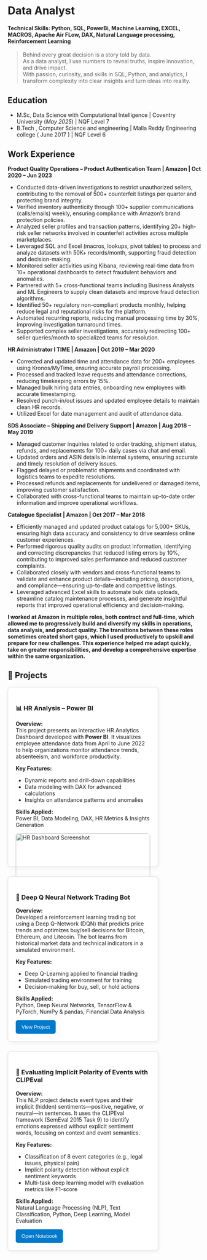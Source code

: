 # Data Analyst
#### Technical Skills: Python, SQL, PowerBi, Machine Learning, EXCEL, MACROS, Apache Air FLow, DAX, Natural Language processing, Reinforcement Learning
> Behind every great decision is a story told by data.  
> As a data analyst, I use numbers to reveal truths, inspire innovation, and drive impact.  
> With passion, curiosity, and skills in SQL, Python, and analytics, I transform complexity into clear insights and turn ideas into reality.

## Education
- M.Sc, Data Science with Computational Intelligence | Coventry University (_May 2025_)	| NQF Level 7							       		
- B.Tech , Computer Science and engineering	| Malla Reddy Engineering college ( June 2017 )	| NQF Level 6	        		

## Work Experience
**Product Quality Operations – Product Authentication Team | Amazon | Oct 2020 – Jun 2023**
- Conducted data-driven investigations to restrict unauthorized sellers, contributing to the removal of 500+ counterfeit listings per quarter and protecting brand integrity.
- Verified inventory authenticity through 100+ supplier communications (calls/emails) weekly, ensuring compliance with Amazon’s brand protection policies.
- Analyzed seller profiles and transaction patterns, identifying 20+ high-risk seller networks involved in counterfeit activities across multiple marketplaces.
- Leveraged SQL and Excel (macros, lookups, pivot tables) to process and analyze datasets with 50K+ records/month, supporting fraud detection and decision-making.
- Monitored seller activities using Kibana, reviewing real-time data from 10+ operational dashboards to detect fraudulent behaviors and anomalies.
- Partnered with 5+ cross-functional teams including Business Analysts and ML Engineers to supply clean datasets and improve fraud detection algorithms.
- Identified 50+ regulatory non-compliant products monthly, helping reduce legal and reputational risks for the platform.
- Automated recurring reports, reducing manual processing time by 30%, improving investigation turnaround times.
- Supported complex seller investigations, accurately redirecting 100+ seller queries/month to specialized teams for resolution.


**HR Administrator I TIME | Amazon |  Oct 2019 – Mar 2020**
- Corrected and updated time and attendance data for 200+ employees using Kronos/MyTime, ensuring accurate payroll processing.
- Processed and tracked leave requests and attendance corrections, reducing timekeeping errors by 15%.
- Managed bulk hiring data entries, onboarding new employees with accurate timestamping.
- Resolved punch-in/out issues and updated employee details to maintain clean HR records.
- Utilized Excel for date management and audit of attendance data.

**SDS Associate – Shipping and Delivery Support | Amazon |  Aug 2018 – May 2019**
- Managed customer inquiries related to order tracking, shipment status, refunds, and replacements for 100+ daily cases via chat and email.
- Updated orders and ASIN details in internal systems, ensuring accurate and timely resolution of delivery issues.
- Flagged delayed or problematic shipments and coordinated with logistics teams to expedite resolutions.
- Processed refunds and replacements for undelivered or damaged items, improving customer satisfaction.
- Collaborated with cross-functional teams to maintain up-to-date order information and improve operational workflows.


**Catalogue Specialist | Amazon |  Oct 2017 – Mar 2018**
- Efficiently managed and updated product catalogs for 5,000+ SKUs, ensuring high data accuracy and consistency to drive seamless online customer experiences.
- Performed rigorous quality audits on product information, identifying and correcting discrepancies that reduced listing errors by 10%, contributing to improved sales performance and reduced customer complaints.
- Collaborated closely with vendors and cross-functional teams to validate and enhance product details—including pricing, descriptions, and compliance—ensuring up-to-date and competitive listings.
- Leveraged advanced Excel skills to automate bulk data uploads, streamline catalog maintenance processes, and generate insightful reports that improved operational efficiency and decision-making.

**I worked at Amazon in multiple roles, both contract and full-time, which allowed me to progressively build and diversify my skills in operations, data analysis, and product quality. The transitions between these roles sometimes created short gaps, which I used productively to upskill and prepare for new challenges. This experience helped me adapt quickly, take on greater responsibilities, and develop a comprehensive expertise within the same organization.**

## 💼 Projects

<div style="display: flex; flex-wrap: wrap; gap: 25px;">

<!-- Project 1 -->
<div style="border: 1px solid #ddd; border-radius: 8px; padding: 20px; width: 350px; box-shadow: 2px 2px 12px #eee; background-color: #fff;">
  <h3>📊 HR Analysis – Power BI</h3>
  <p><strong>Overview:</strong><br>
  This project presents an interactive HR Analytics Dashboard developed with <strong>Power BI</strong>. It visualizes employee attendance data from April to June 2022 to help organizations monitor attendance trends, absenteeism, and workforce productivity.</p>
  
  <p><strong>Key Features:</strong></p>
  <ul>
    <li>Dynamic reports and drill-down capabilities</li>
    <li>Data modeling with DAX for advanced calculations</li>
    <li>Insights on attendance patterns and anomalies</li>
  </ul>
  
  <p><strong>Skills Applied:</strong><br>
  Power BI, Data Modeling, DAX, HR Metrics & Insights Generation</p>
  
  <img src="https://github.com/user-attachments/assets/75123cb3-5c19-41e9-894c-7342dca35ca3" alt="HR Dashboard Screenshot" style="width: 100%; border-radius: 6px; margin-bottom: 10px;" />
  
  <a href="https://github.com/user-attachments/assets/b1fa2066-959b-4a23-b9bc-f5a292594351" target="_blank" style="text-decoration:none;">
    <button style="background-color:#007acc; color:#fff; border:none; padding: 10px 15px; border-radius: 5px; cursor: pointer;">View Project</button>
  </a>
</div>

<!-- Project 2 -->
<div style="border: 1px solid #ddd; border-radius: 8px; padding: 20px; width: 350px; box-shadow: 2px 2px 12px #eee; background-color: #fff;">
  <h3>🤖 Deep Q Neural Network Trading Bot</h3>
  <p><strong>Overview:</strong><br>
  Developed a reinforcement learning trading bot using a Deep Q-Network (DQN) that predicts price trends and optimizes buy/sell decisions for Bitcoin, Ethereum, and Litecoin. The bot learns from historical market data and technical indicators in a simulated environment.</p>
  
  <p><strong>Key Features:</strong></p>
  <ul>
    <li>Deep Q-Learning applied to financial trading</li>
    <li>Simulated trading environment for training</li>
    <li>Decision-making for buy, sell, or hold actions</li>
  </ul>
  
  <p><strong>Skills Applied:</strong><br>
  Python, Deep Neural Networks, TensorFlow & PyTorch, NumPy & pandas, Financial Data Analysis</p>
  
  <a href="https://github.com/taduriv/crypto-trading-dqn-agent/blob/main/README.md" target="_blank" style="text-decoration:none;">
    <button style="background-color:#007acc; color:#fff; border:none; padding: 10px 15px; border-radius: 5px; cursor: pointer;">View Project</button>
  </a>
</div>

<!-- Project 3 -->
<div style="border: 1px solid #ddd; border-radius: 8px; padding: 20px; width: 350px; box-shadow: 2px 2px 12px #eee; background-color: #fff;">
  <h3>🧠 Evaluating Implicit Polarity of Events with CLIPEval</h3>
  <p><strong>Overview:</strong><br>
  This NLP project detects event types and their implicit (hidden) sentiments—positive, negative, or neutral—in sentences. It uses the CLIPEval framework (SemEval 2015 Task 9) to identify emotions expressed without explicit sentiment words, focusing on context and event semantics.</p>
  
  <p><strong>Key Features:</strong></p>
  <ul>
    <li>Classification of 8 event categories (e.g., legal issues, physical pain)</li>
    <li>Implicit polarity detection without explicit sentiment keywords</li>
    <li>Multi-task deep learning model with evaluation metrics like F1-score</li>
  </ul>
  
  <p><strong>Skills Applied:</strong><br>
  Natural Language Processing (NLP), Text Classification, Python, Deep Learning, Model Evaluation</p>
  
  <a href="https://colab.research.google.com/github/taduriv/NLP_coursework_1/blob/main/NLPCW1.ipynb" target="_blank" style="text-decoration:none;">
    <button style="background-color:#007acc; color:#fff; border:none; padding: 10px 15px; border-radius: 5px; cursor: pointer;">Open Notebook</button>
  </a>
</div>

</div>
